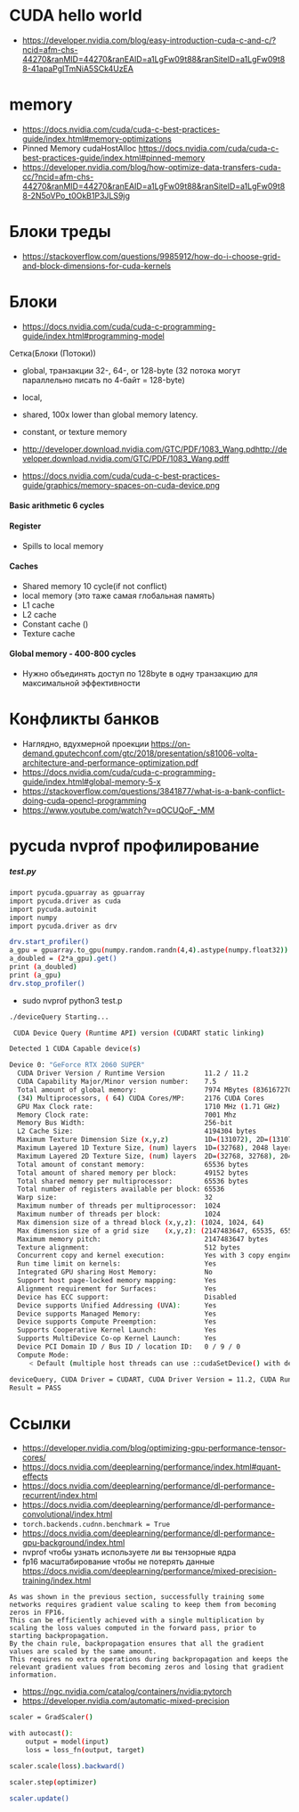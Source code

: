 # CUDA hello world

- https://developer.nvidia.com/blog/easy-introduction-cuda-c-and-c/?ncid=afm-chs-44270&ranMID=44270&ranEAID=a1LgFw09t88&ranSiteID=a1LgFw09t88-41apaPgITmNiA5SCk4UzEA

# memory

- https://docs.nvidia.com/cuda/cuda-c-best-practices-guide/index.html#memory-optimizations
- Pinned Memory cudaHostAlloc https://docs.nvidia.com/cuda/cuda-c-best-practices-guide/index.html#pinned-memory
- https://developer.nvidia.com/blog/how-optimize-data-transfers-cuda-cc/?ncid=afm-chs-44270&ranMID=44270&ranEAID=a1LgFw09t88&ranSiteID=a1LgFw09t88-2N5oVPo_t0OkB1P3JLS9jg

# Блоки треды

- https://stackoverflow.com/questions/9985912/how-do-i-choose-grid-and-block-dimensions-for-cuda-kernels

# Блоки

- https://docs.nvidia.com/cuda/cuda-c-programming-guide/index.html#programming-model

Сетка(Блоки (Потоки))

- global, транзакции 32-, 64-, or 128-byte (32 потока могут параллельно писать по 4-байт = 128-byte)
- local,
- shared, 100x lower than global memory latency.
- constant, or texture memory

- http://developer.download.nvidia.com/GTC/PDF/1083_Wang.pdhttp://developer.download.nvidia.com/GTC/PDF/1083_Wang.pdff
- https://docs.nvidia.com/cuda/cuda-c-best-practices-guide/graphics/memory-spaces-on-cuda-device.png
#### Basic arithmetic 6 cycles
#### Register
- Spills to local memory
#### Caches
- Shared memory 10 cycle(if not conflict)
- local memory (это таже самая глобальная память)
- L1 cache
- L2 cache
- Constant cache ()
- Texture cache
#### Global memory - 400-800 cycles
- Нужно объединять доступ по 128byte в одну транзакцию для максимальной эффективности

# Конфликты банков

- Наглядно, вдухмерной проекции https://on-demand.gputechconf.com/gtc/2018/presentation/s81006-volta-architecture-and-performance-optimization.pdf
- https://docs.nvidia.com/cuda/cuda-c-programming-guide/index.html#global-memory-5-x
- https://stackoverflow.com/questions/3841877/what-is-a-bank-conflict-doing-cuda-opencl-programming
- https://www.youtube.com/watch?v=qOCUQoF_-MM

# pycuda nvprof профилирование

##### test.py
```bash
import pycuda.gpuarray as gpuarray
import pycuda.driver as cuda
import pycuda.autoinit
import numpy
import pycuda.driver as drv

drv.start_profiler()
a_gpu = gpuarray.to_gpu(numpy.random.randn(4,4).astype(numpy.float32))
a_doubled = (2*a_gpu).get()
print (a_doubled)
print (a_gpu)
drv.stop_profiler()
```

- sudo nvprof python3 test.p


```bash
./deviceQuery Starting...

 CUDA Device Query (Runtime API) version (CUDART static linking)

Detected 1 CUDA Capable device(s)

Device 0: "GeForce RTX 2060 SUPER"
  CUDA Driver Version / Runtime Version          11.2 / 11.2
  CUDA Capability Major/Minor version number:    7.5
  Total amount of global memory:                 7974 MBytes (8361672704 bytes)
  (34) Multiprocessors, ( 64) CUDA Cores/MP:     2176 CUDA Cores
  GPU Max Clock rate:                            1710 MHz (1.71 GHz)
  Memory Clock rate:                             7001 Mhz
  Memory Bus Width:                              256-bit
  L2 Cache Size:                                 4194304 bytes
  Maximum Texture Dimension Size (x,y,z)         1D=(131072), 2D=(131072, 65536), 3D=(16384, 16384, 16384)
  Maximum Layered 1D Texture Size, (num) layers  1D=(32768), 2048 layers
  Maximum Layered 2D Texture Size, (num) layers  2D=(32768, 32768), 2048 layers
  Total amount of constant memory:               65536 bytes
  Total amount of shared memory per block:       49152 bytes
  Total shared memory per multiprocessor:        65536 bytes
  Total number of registers available per block: 65536
  Warp size:                                     32
  Maximum number of threads per multiprocessor:  1024
  Maximum number of threads per block:           1024
  Max dimension size of a thread block (x,y,z): (1024, 1024, 64)
  Max dimension size of a grid size    (x,y,z): (2147483647, 65535, 65535)
  Maximum memory pitch:                          2147483647 bytes
  Texture alignment:                             512 bytes
  Concurrent copy and kernel execution:          Yes with 3 copy engine(s)
  Run time limit on kernels:                     Yes
  Integrated GPU sharing Host Memory:            No
  Support host page-locked memory mapping:       Yes
  Alignment requirement for Surfaces:            Yes
  Device has ECC support:                        Disabled
  Device supports Unified Addressing (UVA):      Yes
  Device supports Managed Memory:                Yes
  Device supports Compute Preemption:            Yes
  Supports Cooperative Kernel Launch:            Yes
  Supports MultiDevice Co-op Kernel Launch:      Yes
  Device PCI Domain ID / Bus ID / location ID:   0 / 9 / 0
  Compute Mode:
     < Default (multiple host threads can use ::cudaSetDevice() with device simultaneously) >

deviceQuery, CUDA Driver = CUDART, CUDA Driver Version = 11.2, CUDA Runtime Version = 11.2, NumDevs = 1
Result = PASS
```


# Ссылки

- https://developer.nvidia.com/blog/optimizing-gpu-performance-tensor-cores/
- https://docs.nvidia.com/deeplearning/performance/index.html#quant-effects
- https://docs.nvidia.com/deeplearning/performance/dl-performance-recurrent/index.html
- https://docs.nvidia.com/deeplearning/performance/dl-performance-convolutional/index.html
- `torch.backends.cudnn.benchmark = True`
- https://docs.nvidia.com/deeplearning/performance/dl-performance-gpu-background/index.html
- nvprof чтобы узнать используете ли вы тензорные ядра
- fp16 масштабирование чтобы не потерять данные https://docs.nvidia.com/deeplearning/performance/mixed-precision-training/index.html

```
As was shown in the previous section, successfully training some networks requires gradient value scaling to keep them from becoming zeros in FP16.
This can be efficiently achieved with a single multiplication by scaling the loss values computed in the forward pass, prior to starting backpropagation.
By the chain rule, backpropagation ensures that all the gradient values are scaled by the same amount.
This requires no extra operations during backpropagation and keeps the relevant gradient values from becoming zeros and losing that gradient information.
```

- https://ngc.nvidia.com/catalog/containers/nvidia:pytorch
- https://developer.nvidia.com/automatic-mixed-precision

```bash
scaler = GradScaler()

with autocast():
    output = model(input)
    loss = loss_fn(output, target)

scaler.scale(loss).backward()

scaler.step(optimizer)

scaler.update()
```
